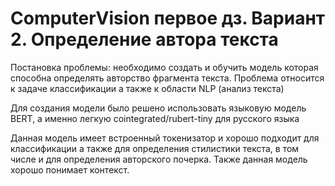 # ComputerVision первое дз. Вариант 2. Определение автора текста

Постановка проблемы: необходимо создать и обучить модель которая способна определять авторство фрагмента текста.
Проблема относится к задаче классификации а также к области NLP (анализ текста)

Для создания модели было решено использовать языковую модель BERT, а именно легкую cointegrated/rubert-tiny для русского языка

Данная модель имеет встроенный токенизатор и хорошо подходит для классификации а также для определения стилистики текста, в том числе и для определения авторского почерка. Также данная модель хорошо понимает контекст.
